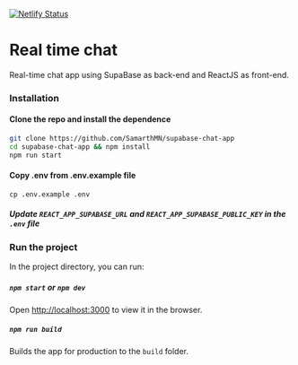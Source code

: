 [![Netlify Status](https://api.netlify.com/api/v1/badges/a6d73e33-b7a5-4af4-8fa8-5ad093592951/deploy-status)](https://app.netlify.com/sites/supabase-chat-app/deploys)

# Real time chat

Real-time chat app using SupaBase as back-end and ReactJS as front-end.

### Installation

#### Clone the repo and install the dependence

```sh
git clone https://github.com/SamarthMN/supabase-chat-app
cd supabase-chat-app && npm install
npm run start
```

#### Copy .env from .env.example file

```
cp .env.example .env
```

##### Update `REACT_APP_SUPABASE_URL` and `REACT_APP_SUPABASE_PUBLIC_KEY` in the `.env` file

### Run the project

In the project directory, you can run:

##### `npm start` or `npm dev`

Open [http://localhost:3000](http://localhost:3000) to view it in the browser.

##### `npm run build`

Builds the app for production to the `build` folder.
